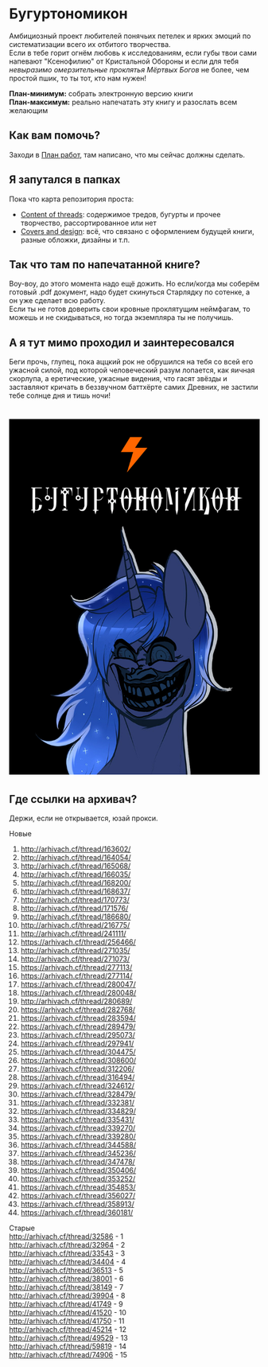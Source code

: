 # Бугуртономикон
Амбициозный проект любителей понячьих петелек и ярких эмоций по систематизации всего их отбитого творчества.<br>
Если в тебе горит огнём любовь к исследованиям, если губы твои сами напевают "Ксенофилию" от Кристальной Обороны и если для тебя <i>невыразимо омерзительные проклятья Мёртвых Богов</i> не более, чем простой пшик, то ты тот, кто нам нужен!

<b>План-минимум:</b> собрать электронную версию книги<br>
<b>План-максимум:</b> реально напечатать эту книгу и разослать всем желающим<br>

## Как вам помочь?
Заходи в <a href="https://github.com/Pony-and-Fire/buhurtonomicon/projects/1">План работ</a>, там написано, что мы сейчас должны сделать.

## Я запутался в папках
Пока что карта репозитория проста:
- <a href="https://github.com/Pony-and-Fire/buhurtonomicon/tree/master/Content%20of%20threads">Content of threads</a>: содержимое тредов, бугурты и прочее творчество, рассортированное или нет
- <a href="https://github.com/Pony-and-Fire/buhurtonomicon/tree/master/Covers%20and%20design">Covers and design</a>: всё, что связано с оформлением будущей книги, разные обложки, дизайны и т.п.
	
## Так что там по напечатанной книге?
Воу-воу, до этого момента надо ещё дожить. Но если/когда мы соберём готовый .pdf документ, надо будет скинуться Старлядку по сотенке, а он уже сделает всю работу.<br>
Если ты не готов доверить свои кровные проклятущим неймфагам, то можешь и не скидываться, но тогда экземпляра ты не получишь.

## А я тут мимо проходил и заинтересовался
Беги прочь, глупец, пока аццкий рок не обрушился на тебя со всей его ужасной силой, под которой человеческий разум лопается, как яичная скорлупа, а еретические, ужасные видения, что гасят звёзды и заставляют кричать в беззвучном баттхёрте самих Древних, не застили тебе солнце дня и тишь ночи!

<h1 align="center">
	<img width="700" src="https://github.com/Pony-and-Fire/buhurtonomicon/blob/master/Covers%20and%20design/15240794051440.jpg?raw=true">
</h1>

## Где ссылки на архивач?
Держи, если не открывается, юзай прокси.

Новые
1. http://arhivach.cf/thread/163602/
2. http://arhivach.cf/thread/164054/
3. http://arhivach.cf/thread/165068/
4. http://arhivach.cf/thread/166035/
5. http://arhivach.cf/thread/168200/
6. http://arhivach.cf/thread/168637/
7. http://arhivach.cf/thread/170773/
8. http://arhivach.cf/thread/171576/
9. http://arhivach.cf/thread/186680/
10. http://arhivach.cf/thread/216775/
11. http://arhivach.cf/thread/241111/
12. https://arhivach.cf/thread/256466/
13. http://arhivach.cf/thread/271035/
14. http://arhivach.cf/thread/271073/
15. https://arhivach.cf/thread/277113/
16. https://arhivach.cf/thread/277114/
17. https://arhivach.cf/thread/280047/
18. https://arhivach.cf/thread/280048/
19. http://arhivach.cf/thread/280689/
20. https://arhivach.cf/thread/282768/
21. https://arhivach.cf/thread/283594/
22. https://arhivach.cf/thread/289479/
23. https://arhivach.cf/thread/295073/
24. https://arhivach.cf/thread/297941/
25. https://arhivach.cf/thread/304475/
26. https://arhivach.cf/thread/308600/
27. https://arhivach.cf/thread/312206/
28. https://arhivach.cf/thread/316494/
29. https://arhivach.cf/thread/324612/
30. https://arhivach.cf/thread/328479/
31. https://arhivach.cf/thread/332381/
32. https://arhivach.cf/thread/334829/
33. https://arhivach.cf/thread/335431/
34. https://arhivach.cf/thread/339270/
35. https://arhivach.cf/thread/339280/
36. https://arhivach.cf/thread/344588/
37. https://arhivach.cf/thread/345236/
38. https://arhivach.cf/thread/347478/
39. https://arhivach.cf/thread/350406/
40. https://arhivach.cf/thread/353252/
41. https://arhivach.cf/thread/354853/
42. https://arhivach.cf/thread/356027/
43. https://arhivach.cf/thread/358913/
44. https://arhivach.cf/thread/360181/

Старые<br>
http://arhivach.cf/thread/32586 - 1<br>
http://arhivach.cf/thread/32964 - 2<br>
http://arhivach.cf/thread/33543 - 3<br>
http://arhivach.cf/thread/34404 - 4<br>
http://arhivach.cf/thread/36513 - 5<br>
http://arhivach.cf/thread/38001 - 6<br>
http://arhivach.cf/thread/38149 - 7<br>
http://arhivach.cf/thread/39904 - 8<br>
http://arhivach.cf/thread/41749 - 9<br>
http://arhivach.cf/thread/41520 - 10<br>
http://arhivach.cf/thread/41750 - 11<br>
http://arhivach.cf/thread/45214 - 12<br>
http://arhivach.cf/thread/49529 - 13<br>
http://arhivach.cf/thread/59819 - 14<br>
http://arhivach.cf/thread/74906 - 15
